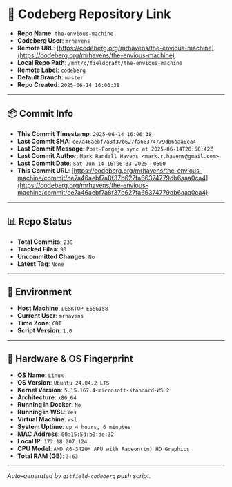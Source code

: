 # 🔗 Codeberg Repository Link

- **Repo Name**: `the-envious-machine`
- **Codeberg User**: `mrhavens`
- **Remote URL**: [https://codeberg.org/mrhavens/the-envious-machine](https://codeberg.org/mrhavens/the-envious-machine)
- **Local Repo Path**: `/mnt/c/fieldcraft/the-envious-machine`
- **Remote Label**: `codeberg`
- **Default Branch**: `master`
- **Repo Created**: `2025-06-14 16:06:38`

---

## 📦 Commit Info

- **This Commit Timestamp**: `2025-06-14 16:06:38`
- **Last Commit SHA**: `ce7a46aebf7a8f37b627fa66374779db6aaa0ca4`
- **Last Commit Message**: `Post-Forgejo sync at 2025-06-14T20:58:42Z`
- **Last Commit Author**: `Mark Randall Havens <mark.r.havens@gmail.com>`
- **Last Commit Date**: `Sat Jun 14 16:06:33 2025 -0500`
- **This Commit URL**: [https://codeberg.org/mrhavens/the-envious-machine/commit/ce7a46aebf7a8f37b627fa66374779db6aaa0ca4](https://codeberg.org/mrhavens/the-envious-machine/commit/ce7a46aebf7a8f37b627fa66374779db6aaa0ca4)

---

## 📊 Repo Status

- **Total Commits**: `238`
- **Tracked Files**: `90`
- **Uncommitted Changes**: `No`
- **Latest Tag**: `None`

---

## 🧭 Environment

- **Host Machine**: `DESKTOP-E5SGI58`
- **Current User**: `mrhavens`
- **Time Zone**: `CDT`
- **Script Version**: `1.0`

---

## 🧬 Hardware & OS Fingerprint

- **OS Name**: `Linux`
- **OS Version**: `Ubuntu 24.04.2 LTS`
- **Kernel Version**: `5.15.167.4-microsoft-standard-WSL2`
- **Architecture**: `x86_64`
- **Running in Docker**: `No`
- **Running in WSL**: `Yes`
- **Virtual Machine**: `wsl`
- **System Uptime**: `up 4 hours, 6 minutes`
- **MAC Address**: `00:15:5d:b0:de:32`
- **Local IP**: `172.18.207.124`
- **CPU Model**: `AMD A6-3420M APU with Radeon(tm) HD Graphics`
- **Total RAM (GB)**: `3.63`

---

_Auto-generated by `gitfield-codeberg` push script._
